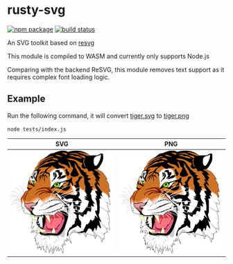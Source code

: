 # rusty-svg

<p>
  <a href="https://npmjs.com/package/rusty-svg"><img src="https://img.shields.io/npm/v/rusty-svg.svg" alt="npm package"></a>
  <a href="https://github.com/zimond/rusty-svg/actions/workflows/ci.yml"><img src="https://github.com/zimond/rusty-svg/actions/workflows/ci.yml/badge.svg?branch=main" alt="build status"></a>
</p>

An SVG toolkit based on [resvg](https://github.com/RazrFalcon/resvg)

This module is compiled to WASM and currently only supports Node.js

Comparing with the backend ReSVG, this module removes text support as it requires complex
font loading logic.

## Example

Run the following command, it will convert [tiger.svg](tests/tiger.svg) to [tiger.png](tests/tiger.png)

```shell
node tests/index.js
```

| SVG                                                     | PNG                                                     |
| ------------------------------------------------------- | ------------------------------------------------------- |
| <img width="360" src="tests/tiger.svg" alt="Tiger.svg"> | <img width="360" src="tests/tiger.png" alt="Tiger.png"> |
